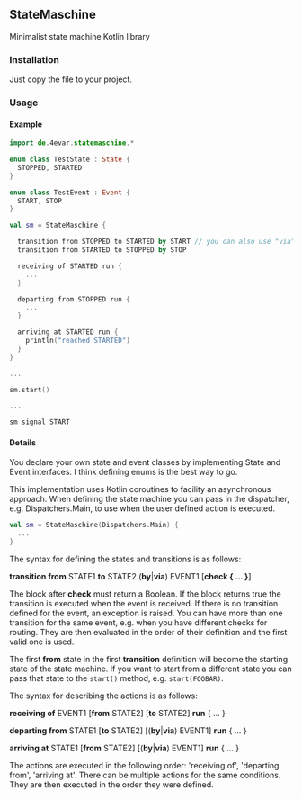 ## StateMaschine

Minimalist state machine Kotlin library

### Installation

Just copy the file to your project.

### Usage

#### Example
```kotlin
import de.4evar.statemaschine.*

enum class TestState : State {
  STOPPED, STARTED
}

enum class TestEvent : Event {
  START, STOP
}

val sm = StateMaschine {

  transition from STOPPED to STARTED by START // you can also use "via" instead of "by"
  transition from STARTED to STOPPED by STOP

  receiving of STARTED run {
    ...
  }

  departing from STOPPED run {
    ...
  }

  arriving at STARTED run {
    println("reached STARTED")
  }
}

...

sm.start()

...

sm signal START
```

#### Details

You declare your own state and event classes by implementing State and Event interfaces. I think defining enums is the best way to go.

This implementation uses Kotlin coroutines to facility an asynchronous approach. When defining the state machine you can pass in the dispatcher, e.g. Dispatchers.Main, to use when the user defined action is executed. 

```kotlin
val sm = StateMaschine(Dispatchers.Main) {
  ...
}
```

The syntax for defining the states and transitions is as follows:

   **transition from** STATE1 **to** STATE2 (**by**|**via**) EVENT1 [**check { ... }**]

The block after **check** must return a Boolean. If the block returns true the transition is executed when the event is received.
If there is no transition defined for the event, an exception is raised. You can have more than one transition for the same event, e.g. when you have different checks for routing. They are then evaluated in the order of their definition and the first valid one is used.

The first **from** state in the first **transition** definition will become the starting state of the state machine. If you want to start from a different state you can pass that state to the `start()` method, e.g. `start(FOOBAR)`.


The syntax for describing the actions is as follows:

  **receiving of** EVENT1 [**from** STATE2] [**to** STATE2] **run** { ... }
  
  **departing from** STATE1 [**to** STATE2] [(**by**|**via**) EVENT1] **run** { ... }
  
  **arriving at** STATE1 [**from** STATE2] [(**by**|**via**) EVENT1] **run** { ... }
  
The actions are executed in the following order: 'receiving of', 'departing from', 'arriving at'. There can be multiple actions for the same conditions. They are then executed in the order they were defined.
